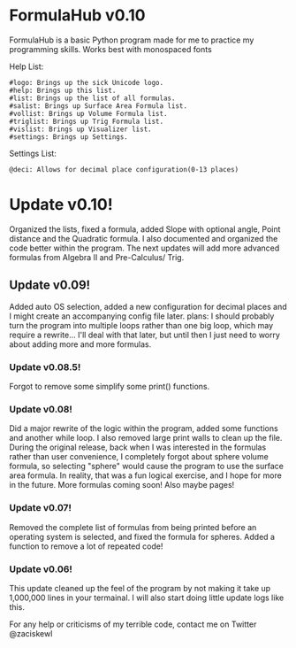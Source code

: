 # FormulaHub v0.10
FormulaHub is a basic Python program made for me to practice my programming skills. Works best with monospaced fonts

Help List:

	#logo: Brings up the sick Unicode logo.
	#help: Brings up this list.
	#list: Brings up the list of all formulas.
	#salist: Brings up Surface Area Formula list.
	#vollist: Brings up Volume Formula list.
	#triglist: Brings up Trig Formula list.
	#vislist: Brings up Visualizer list.
	#settings: Brings up Settings.

Settings List:

	@deci: Allows for decimal place configuration(0-13 places)

<h1>Update v0.10!</h1>
	Organized the lists, fixed a formula, added Slope with optional angle, Point distance and the Quadratic formula. I also documented and organized the code better within the program. The next updates will add more advanced formulas from Algebra II and Pre-Calculus/ Trig.

<h2>Update v0.09!</h2>
	Added auto OS selection, added a new configuration for decimal places and I might create an accompanying config file later.
	plans: I should probably turn the program into multiple loops rather than one big loop, which may require a rewrite... I'll deal with that later, but until then I just need to worry about adding more and more formulas.

<h3>Update v0.08.5!</h3>
	Forgot to remove some simplify some print() functions.

<h3>Update v0.08!</h3>
	Did a major rewrite of the logic within the program, added some functions and another while loop. I also removed large print walls to clean up the file. During the original release, back when I was interested in the formulas rather than user convenience, I completely forgot about sphere volume formula, so selecting "sphere" would cause the program to use the surface area formula. In reality, that was a fun logical exercise, and I hope for more in the future. More formulas coming soon! Also maybe pages!

<h3>Update v0.07!</h3>
	Removed the complete list of formulas from being printed before an operating system is selected, and fixed the formula for spheres. Added a function to remove a lot of repeated code!
	
<h3>Update v0.06!</h3>
	This update cleaned up the feel of the program by not making it take up 1,000,000 lines in your termainal. I will also start doing little update logs like this.

For any help or criticisms of my terrible code, contact me on Twitter @zaciskewl
